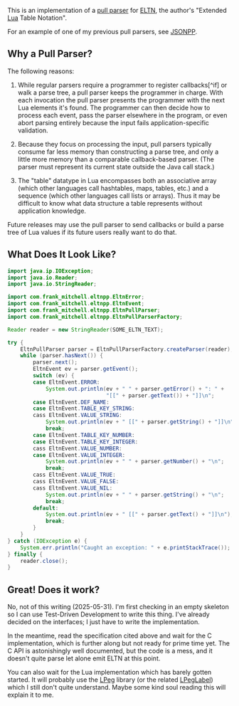 This is an implementation of 
a [pull parser](https://en.wikipedia.org/wiki/XML#Pull_parsing)
for [ELTN](http://frank-mitchell/projects/eltn/), the author's
"Extended [Lua](https://lua.org) Table Notation".

For an example of one of my previous pull parsers, see
[JSONPP](https://github.com/frank-mitchell-com/jsonpp).

## Why a Pull Parser?

The following reasons:

1. While regular parsers require a programmer to register callbacks[^if]
   or walk a parse tree, a pull parser keeps the programmer in charge.
   With each invocation the pull parser presents the programmer with 
   the next Lua elements it's found. The programmer can then decide
   how to process each event, pass the parser elsewhere in the program,
   or even abort parsing entirely because the input fails
   application-specific validation.

1. Because they focus on processing the input, pull parsers typically
   consume far less memory than constructing a parse tree, and only
   a little more memory than a comparable callback-based parser.
   (The parser must represent its current state outside the Java call
   stack.)

1. The "table" datatype in Lua encompasses both an associative array
   (which other languages call hashtables, maps, tables, etc.)
   and a sequence (which other languages call lists or arrays).
   Thus it may be difficult to know what data structure a table
   represents without application knowledge.

Future releases may use the pull parser to send callbacks or build
a parse tree of Lua values if its future users really want to do that.

## What Does It Look Like?

```java
import java.ip.IOException;
import java.io.Reader;
import java.io.StringReader;

import com.frank_mitchell.eltnpp.EltnError;
import com.frank_mitchell.eltnpp.EltnEvent;
import com.frank_mitchell.eltnpp.EltnPullParser;
import com.frank_mitchell.eltnpp.EltnPullParserFactory;

Reader reader = new StringReader(SOME_ELTN_TEXT);

try {
    EltnPullParser parser = EltnPullParserFactory.createParser(reader);
    while (parser.hasNext()) {
        parser.next();
        EltnEvent ev = parser.getEvent();
        switch (ev) {
        case EltnEvent.ERROR:
            System.out.println(ev + " " + parser.getError() + ": " +
                               "[[" + parser.getText()) + "]]\n";
        case EltnEvent.DEF_NAME:
        case EltnEvent.TABLE_KEY_STRING:
        cass EltnEvent.VALUE_STRING:
            System.out.println(ev + " [[" + parser.getString() + "]]\n";
            break;
        case EltnEvent.TABLE_KEY_NUMBER:
        case EltnEvent.TABLE_KEY_INTEGER:
        cass EltnEvent.VALUE_NUMBER:
        case EltnEvent.VALUE_INTEGER:
            System.out.println(ev + " " + parser.getNumber() + "\n";
            break;
        cass EltnEvent.VALUE_TRUE:
        cass EltnEvent.VALUE_FALSE:
        cass EltnEvent.VALUE_NIL:
            System.out.println(ev + " " + parser.getString() + "\n";
            break;
        default:
            System.out.println(ev + " [[" + parser.getText() + "]]\n");
            break;
        }
    }
} catch (IOException e) {
    System.err.println("Caught an exception: " + e.printStackTrace());
} finally {
    reader.close();
}
```

## Great! Does it work?

No, not of this writing (2025-05-31).  I'm first checking in an empty skeleton
so I can use Test-Driven Development to write this thing.  I've already
decided on the interfaces; I just have to write the implementation.

In the meantime, read the specification cited above and wait for the C
implementation, which is further along but not ready for prime time yet.
The C API is astonishingly well documented, but the code is a mess, and
it doesn't quite parse let alone emit ELTN at this point.

You can also wait for the Lua implementation which has barely gotten started.
It will probably use the [LPeg](https://www.inf.puc-rio.br/~roberto/lpeg/)
library (or the related [LPegLabel](https://github.com/sqmedeiros/lpeglabel))
which I still don't quite understand.  Maybe some kind soul reading this
will explain it to me.

